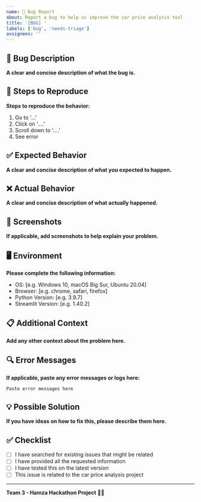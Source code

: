 ```yaml
---
name: 🐛 Bug Report
about: Report a bug to help us improve the car price analysis tool
title: '[BUG] '
labels: ['bug', 'needs-triage']
assignees: ''
---
```


## 🐛 Bug Description
**A clear and concise description of what the bug is.**

## 🔄 Steps to Reproduce
**Steps to reproduce the behavior:**
1. Go to '...'
2. Click on '....'
3. Scroll down to '....'
4. See error

## ✅ Expected Behavior
**A clear and concise description of what you expected to happen.**

## ❌ Actual Behavior
**A clear and concise description of what actually happened.**

## 📸 Screenshots
**If applicable, add screenshots to help explain your problem.**

## 🖥️ Environment
**Please complete the following information:**
- OS: [e.g. Windows 10, macOS Big Sur, Ubuntu 20.04]
- Browser: [e.g. chrome, safari, firefox]
- Python Version: [e.g. 3.9.7]
- Streamlit Version: [e.g. 1.40.2]

## 📋 Additional Context
**Add any other context about the problem here.**

## 🔍 Error Messages
**If applicable, paste any error messages or logs here:**
```
Paste error messages here
```

## 💡 Possible Solution
**If you have ideas on how to fix this, please describe them here.**

## ✅ Checklist
- [ ] I have searched for existing issues that might be related
- [ ] I have provided all the requested information
- [ ] I have tested this on the latest version
- [ ] This issue is related to the car price analysis project

---
**Team 3 - Hamza Hackathon Project** 🚗🐛